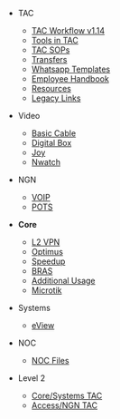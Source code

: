 - TAC

  - [TAC Workflow v1.14](http://knowledge.dsl.net.pk/TAC%20L1%20TroubleShooting%20Guide%20V%201.14.docx)
  - [Tools in TAC](tactools.md)
  - [TAC SOPs](sop.md)
  - [Transfers](transfers.md)
  - [Whatsapp Templates](whatsapp.md)
  - [Employee Handbook](https://drive.google.com/file/d/1yusHlAuYFDjdajiVlfXzGtVsUhSXIKUq/view)
  - [Resources](resources.md)
  - [Legacy Links](legacy-links.md)

- Video
  - [Basic Cable](basic.md)
  - [Digital Box](digital.md)
  - [Joy](joy.md)
  - [Nwatch](nwatch.md)

- NGN
  - [VOIP](voip.md)
  - [POTS](pots.md)


- **Core**
  - [L2 VPN](l2vpn.md)
  - [Optimus](optimus.md)
  - [Speedup](speedup.md)
  - [BRAS](bras.md)
  - [Additional Usage](additional_usage.md)
  - [Microtik](microtik.md)


- Systems
  - [eView](eview.md)

- NOC
  - [NOC Files](noc.md)

- Level 2
  - [Core/Systems TAC](level2/welcome.md)
  - [Access/NGN TAC](level2/welcome.md)




